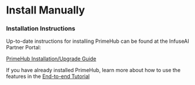 # Install Manually

### Installation Instructions

Up-to-date instructions for installing PrimeHub can be found at the InfuseAI Partner Portal:

[PrimeHub Installation/Upgrade Guide](https://infuseai.notion.site/PrimeHub-Installation-Upgrade-Guide-f4f22f31b56047b1a7242bc24ce9d356)

If you have already installed PrimeHub, learn more about how to use the features in the [End-to-end Tutorial](broken-reference)
